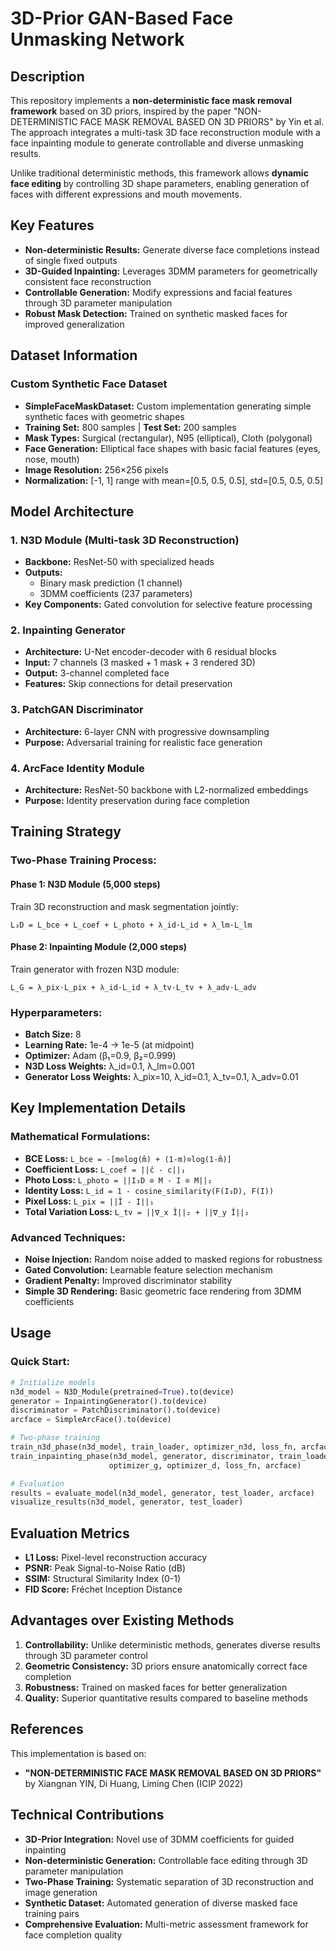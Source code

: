 # 3D-Prior GAN-Based Face Unmasking Network

## Description

This repository implements a **non-deterministic face mask removal framework** based on 3D priors, inspired by the paper "NON-DETERMINISTIC FACE MASK REMOVAL BASED ON 3D PRIORS" by Yin et al. The approach integrates a multi-task 3D face reconstruction module with a face inpainting module to generate controllable and diverse unmasking results.

Unlike traditional deterministic methods, this framework allows **dynamic face editing** by controlling 3D shape parameters, enabling generation of faces with different expressions and mouth movements.

## Key Features

* **Non-deterministic Results:** Generate diverse face completions instead of single fixed outputs
* **3D-Guided Inpainting:** Leverages 3DMM parameters for geometrically consistent face reconstruction
* **Controllable Generation:** Modify expressions and facial features through 3D parameter manipulation
* **Robust Mask Detection:** Trained on synthetic masked faces for improved generalization

## Dataset Information

### Custom Synthetic Face Dataset
* **SimpleFaceMaskDataset:** Custom implementation generating simple synthetic faces with geometric shapes
* **Training Set:** 800 samples | **Test Set:** 200 samples  
* **Mask Types:** Surgical (rectangular), N95 (elliptical), Cloth (polygonal)
* **Face Generation:** Elliptical face shapes with basic facial features (eyes, nose, mouth)
* **Image Resolution:** 256×256 pixels
* **Normalization:** [-1, 1] range with mean=[0.5, 0.5, 0.5], std=[0.5, 0.5, 0.5]

## Model Architecture

### 1. N3D Module (Multi-task 3D Reconstruction)
* **Backbone:** ResNet-50 with specialized heads
* **Outputs:** 
  - Binary mask prediction (1 channel)
  - 3DMM coefficients (237 parameters)
* **Key Components:** Gated convolution for selective feature processing

### 2. Inpainting Generator
* **Architecture:** U-Net encoder-decoder with 6 residual blocks
* **Input:** 7 channels (3 masked + 1 mask + 3 rendered 3D)
* **Output:** 3-channel completed face
* **Features:** Skip connections for detail preservation

### 3. PatchGAN Discriminator
* **Architecture:** 6-layer CNN with progressive downsampling
* **Purpose:** Adversarial training for realistic face generation

### 4. ArcFace Identity Module
* **Architecture:** ResNet-50 backbone with L2-normalized embeddings
* **Purpose:** Identity preservation during face completion

## Training Strategy

### Two-Phase Training Process:

#### Phase 1: N3D Module (5,000 steps)
Train 3D reconstruction and mask segmentation jointly:
```
L₃D = L_bce + L_coef + L_photo + λ_id·L_id + λ_lm·L_lm
```

#### Phase 2: Inpainting Module (2,000 steps)
Train generator with frozen N3D module:
```
L_G = λ_pix·L_pix + λ_id·L_id + λ_tv·L_tv + λ_adv·L_adv
```

### Hyperparameters:
* **Batch Size:** 8
* **Learning Rate:** 1e-4 → 1e-5 (at midpoint)
* **Optimizer:** Adam (β₁=0.9, β₂=0.999)
* **N3D Loss Weights:** λ_id=0.1, λ_lm=0.001
* **Generator Loss Weights:** λ_pix=10, λ_id=0.1, λ_tv=0.1, λ_adv=0.01

## Key Implementation Details

### Mathematical Formulations:
* **BCE Loss:** `L_bce = -[m⊙log(m̂) + (1-m)⊙log(1-m̂)]`
* **Coefficient Loss:** `L_coef = ||ĉ - c||₁`
* **Photo Loss:** `L_photo = ||I₃D ⊙ M - I ⊙ M||₂`
* **Identity Loss:** `L_id = 1 - cosine_similarity(F(I₃D), F(I))`
* **Pixel Loss:** `L_pix = ||Î - I||₁`
* **Total Variation Loss:** `L_tv = ||∇_x Î||₂ + ||∇_y Î||₂`

### Advanced Techniques:
* **Noise Injection:** Random noise added to masked regions for robustness
* **Gated Convolution:** Learnable feature selection mechanism
* **Gradient Penalty:** Improved discriminator stability
* **Simple 3D Rendering:** Basic geometric face rendering from 3DMM coefficients

## Usage

### Quick Start:
```python
# Initialize models
n3d_model = N3D_Module(pretrained=True).to(device)
generator = InpaintingGenerator().to(device)
discriminator = PatchDiscriminator().to(device)
arcface = SimpleArcFace().to(device)

# Two-phase training
train_n3d_phase(n3d_model, train_loader, optimizer_n3d, loss_fn, arcface)
train_inpainting_phase(n3d_model, generator, discriminator, train_loader, 
                      optimizer_g, optimizer_d, loss_fn, arcface)

# Evaluation
results = evaluate_model(n3d_model, generator, test_loader, arcface)
visualize_results(n3d_model, generator, test_loader)
```

## Evaluation Metrics

* **L1 Loss:** Pixel-level reconstruction accuracy
* **PSNR:** Peak Signal-to-Noise Ratio (dB)
* **SSIM:** Structural Similarity Index (0-1)
* **FID Score:** Fréchet Inception Distance

## Advantages over Existing Methods

1. **Controllability:** Unlike deterministic methods, generates diverse results through 3D parameter control
2. **Geometric Consistency:** 3D priors ensure anatomically correct face completion
3. **Robustness:** Trained on masked faces for better generalization
4. **Quality:** Superior quantitative results compared to baseline methods

## References

This implementation is based on:
* **"NON-DETERMINISTIC FACE MASK REMOVAL BASED ON 3D PRIORS"** by Xiangnan YIN, Di Huang, Liming Chen (ICIP 2022)

## Technical Contributions

* **3D-Prior Integration:** Novel use of 3DMM coefficients for guided inpainting
* **Non-deterministic Generation:** Controllable face editing through 3D parameter manipulation
* **Two-Phase Training:** Systematic separation of 3D reconstruction and image generation
* **Synthetic Dataset:** Automated generation of diverse masked face training pairs
* **Comprehensive Evaluation:** Multi-metric assessment framework for face completion quality
